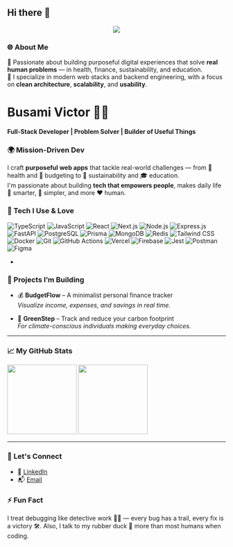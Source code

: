 ## Hi there 👋

<!--
**victor-busami/victor-busami** is a ✨ _special_ ✨ repository because its `README.md` (this file) appears on your GitHub profile.

Here are some ideas to get you started:

- 🔭 I’m currently working on ...
- 🌱 I’m currently learning ...
- 👯 I’m looking to collaborate on ...
- 🤔 I’m looking for help with ...
- 💬 Ask me about ...
- 📫 How to reach me: ...
- 😄 Pronouns: ...
- ⚡ Fun fact: ...
-->
<!-- Header Typing Animation -->
<p align="center">
  <img src="https://readme-typing-svg.herokuapp.com?font=Fira+Code&size=24&duration=3000&pause=800&color=00BFFF&center=true&width=650&lines=Crafting+Code+with+Purpose...;Building+Smart+Tools+that+Matter;I'm+Busami+Victor+%E2%9A%99%EF%B8%8F+Software+Engineer" />
</p>

### 🌐 About Me
🚀 Passionate about building purposeful digital experiences that solve **real human problems** — in health, finance, sustainability, and education.  
🧠 I specialize in modern web stacks and backend engineering, with a focus on **clean architecture**, **scalability**, and **usability**.


# Busami Victor 👨‍💻 
**Full-Stack Developer | Problem Solver | Builder of Useful Things**



### 🌍 Mission-Driven Dev

I craft **purposeful web apps** that tackle real-world challenges — from 🏥 health and 💸 budgeting to 🌱 sustainability and 🎓 education.  
I'm passionate about building **tech that empowers people**, makes daily life 🌟 smarter, 🧘 simpler, and more ❤️ human.


### 🧰 Tech I Use & Love


![TypeScript](https://img.shields.io/badge/-TypeScript-3178C6?style=flat&logo=typescript&logoColor=fff)
![JavaScript](https://img.shields.io/badge/-JavaScript-F7DF1E?style=flat&logo=javascript&logoColor=000)
![React](https://img.shields.io/badge/-React-61DAFB?style=flat&logo=react&logoColor=000)
![Next.js](https://img.shields.io/badge/-Next.js-000?style=flat&logo=nextdotjs)
![Node.js](https://img.shields.io/badge/-Node.js-339933?style=flat&logo=node.js&logoColor=fff)
![Express.js](https://img.shields.io/badge/-Express.js-404D59?style=flat&logo=express&logoColor=white)
![FastAPI](https://img.shields.io/badge/-FastAPI-009688?style=flat&logo=fastapi&logoColor=white)
![PostgreSQL](https://img.shields.io/badge/-PostgreSQL-4169E1?style=flat&logo=postgresql&logoColor=fff)
![Prisma](https://img.shields.io/badge/-Prisma-2D3748?style=flat&logo=prisma&logoColor=white)
![MongoDB](https://img.shields.io/badge/-MongoDB-4EA94B?style=flat&logo=mongodb&logoColor=white)
![Redis](https://img.shields.io/badge/-Redis-DC382D?style=flat&logo=redis&logoColor=white)
![Tailwind CSS](https://img.shields.io/badge/-Tailwind%20CSS-38B2AC?style=flat&logo=tailwind-css&logoColor=fff)
![Docker](https://img.shields.io/badge/-Docker-2496ED?style=flat&logo=docker&logoColor=white)
![Git](https://img.shields.io/badge/-Git-F05032?style=flat&logo=git&logoColor=white)
![GitHub Actions](https://img.shields.io/badge/-GitHub%20Actions-2088FF?style=flat&logo=githubactions&logoColor=white)
![Vercel](https://img.shields.io/badge/-Vercel-000?style=flat&logo=vercel&logoColor=white)
![Firebase](https://img.shields.io/badge/-Firebase-FFCA28?style=flat&logo=firebase&logoColor=000)
![Jest](https://img.shields.io/badge/-Jest-C21325?style=flat&logo=jest&logoColor=white)
![Postman](https://img.shields.io/badge/-Postman-FF6C37?style=flat&logo=postman&logoColor=white)
![Figma](https://img.shields.io/badge/-Figma-F24E1E?style=flat&logo=figma&logoColor=white)


-

### 🚀 Projects I’m Building


- 💰 **BudgetFlow** – A minimalist personal finance tracker  
  _Visualize income, expenses, and savings in real time._

- 🌱 **GreenStep** – Track and reduce your carbon footprint  
  _For climate-conscious individuals making everyday choices._

---

### 📈 My GitHub Stats

<p>
  <img height="160" src="https://github-readme-stats.vercel.app/api?username=victor-busami&show_icons=true&theme=tokyonight" />
  <img height="160" src="https://github-readme-stats.vercel.app/api/top-langs/?username=victor-busami&layout=compact&theme=tokyonight" />
</p>


---

### 💬 Let's Connect
- 💼 [LinkedIn](https://linkedin.com/in/yourname)
- 📬 [Email](victorbusami1@gmail.com)



### ⚡ Fun Fact  
I treat debugging like detective work 🕵️‍♂️ — every bug has a trail, every fix is a victory 🛠️. Also, I talk to my rubber duck 🦆 more than most humans when coding.


